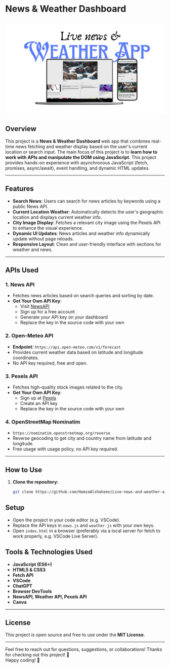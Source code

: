 # News & Weather Dashboard
![Project Banner](/Banner.png)
---

## Overview

This project is a **News & Weather Dashboard** web app that combines real-time news fetching and weather display based on the user's current location or search input. The main focus of this project is to **learn how to work with APIs and manipulate the DOM using JavaScript**. This project provides hands-on experience with asynchronous JavaScript (fetch, promises, async/await), event handling, and dynamic HTML updates.

---

## Features

- **Search News**: Users can search for news articles by keywords using a public News API.
- **Current Location Weather**: Automatically detects the user's geographic location and displays current weather info.
- **City Image Display**: Fetches a relevant city image using the Pexels API to enhance the visual experience.
- **Dynamic UI Updates**: News articles and weather info dynamically update without page reloads.
- **Responsive Layout**: Clean and user-friendly interface with sections for weather and news.

---

## APIs Used

### 1. News API  
- Fetches news articles based on search queries and sorting by date.  
- **Get Your Own API Key**:  
  - Visit [NewsAPI](https://newsapi.org/)  
  - Sign up for a free account  
  - Generate your API key on your dashboard  
  - Replace the key in the source code with your own

### 2. Open-Meteo API  
- **Endpoint**: `https://api.open-meteo.com/v1/forecast`  
- Provides current weather data based on latitude and longitude coordinates.  
- No API key required, free and open.

### 3. Pexels API  
- Fetches high-quality stock images related to the city.  
- **Get Your Own API Key**:  
  - Sign up at [Pexels](https://www.pexels.com/api/)  
  - Create an API key  
  - Replace the key in the source code with your own

### 4. OpenStreetMap Nominatim  
- `https://nominatim.openstreetmap.org/reverse`  
- Reverse geocoding to get city and country name from latitude and longitude.  
- Free usage with usage policy, no API key required.
---

## How to Use

1. **Clone the repository:**
   ```bash
   git clone https://github.com/HamzaAlshaheen/Live-news-and-weather-app.git

## Setup

- Open the project in your code editor (e.g. VSCode).
- Replace the API keys in `news.js` and `weather.js` with your own keys.
- Open `index.html` in a browser (preferably via a local server for fetch to work properly, e.g. VSCode Live Server).

## Tools & Technologies Used

- **JavaScript (ES6+)** 
- **HTML5 & CSS3**  
- **Fetch API** 
- **VSCode**  
- **ChatGPT**
- **Browser DevTools**
- **NewsAPI, Weather API, Pexels API**
- **Canva**

---

## License

This project is open source and free to use under the **MIT License**.

---
Feel free to reach out for questions, suggestions, or collaborations!
Thanks for checking out this project! 🚀  
Happy coding! 🎉
